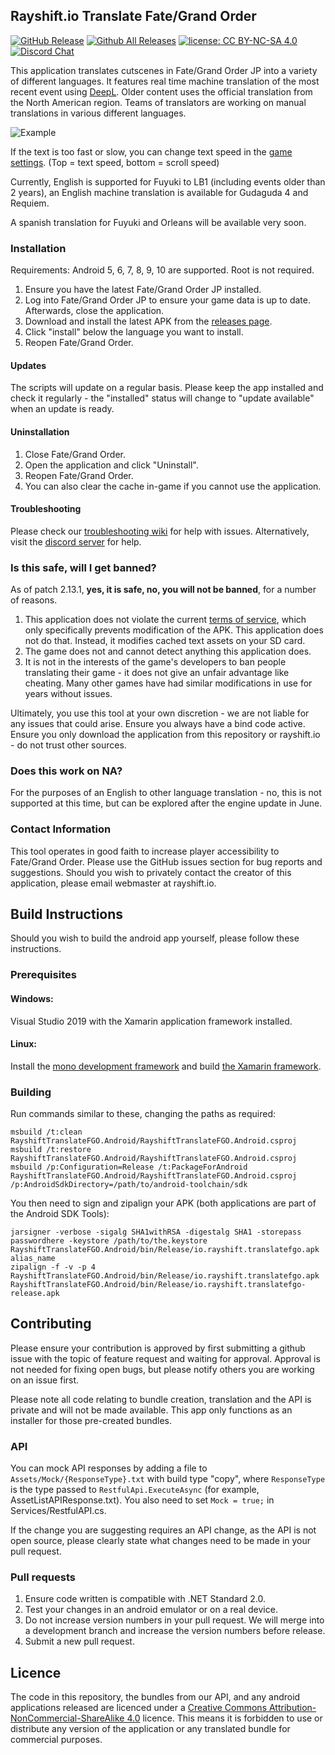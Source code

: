 ﻿## Rayshift.io Translate Fate/Grand Order
[![GitHub Release](https://img.shields.io/github/release/rayshift/translatefgo.svg?style=flat)](https://github.com/rayshift/translatefgo/releases)  [![Github All Releases](https://img.shields.io/github/downloads/rayshift/translatefgo/total.svg?style=flat)](https://github.com/rayshift/translatefgo/releases)  [![license: CC BY-NC-SA 4.0](https://img.shields.io/badge/License-CC%20BY--NC--SA%204.0-lightgrey.svg)](http://creativecommons.org/licenses/by-nc-sa/4.0/) [![Discord Chat](https://img.shields.io/discord/665980614998097941.svg)](https://discord.gg/6vncnjj)  

This application translates cutscenes in Fate/Grand Order JP into a variety of different languages. It features real time machine translation of the most recent event using [DeepL](https://www.deepl.com/). Older content uses the official translation from the North American region. Teams of translators are working on manual translations in various different languages.

![Example](https://i.imgur.com/dNLFbxG.png)

If the text is too fast or slow, you can change text speed in the [game settings](https://i.imgur.com/UhmoZI9.png). (Top = text speed, bottom = scroll speed)

Currently, English is supported for Fuyuki to LB1 (including events older than 2 years), an English machine translation is available for Gudaguda 4 and Requiem.

A spanish translation for Fuyuki and Orleans will be available very soon.

### Installation
Requirements: Android 5, 6, 7, 8, 9, 10 are supported. Root is not required.

1. Ensure you have the latest Fate/Grand Order JP installed.
2. Log into Fate/Grand Order JP to ensure your game data is up to date. Afterwards, close the application.
3. Download and install the latest APK from the [releases page](https://github.com/rayshift/translatefgo/releases).
4. Click "install" below the language you want to install.
5. Reopen Fate/Grand Order.

#### Updates
The scripts will update on a regular basis. Please keep the app installed and check it regularly - the "installed" status will change to "update available" when an update is ready.

#### Uninstallation
1. Close Fate/Grand Order.
2. Open the application and click "Uninstall".
3. Reopen Fate/Grand Order.
4. You can also clear the cache in-game if you cannot use the application.

#### Troubleshooting
Please check our [troubleshooting wiki](https://github.com/rayshift/translatefgo/wiki/Troubleshooting) for help with issues. Alternatively, visit the [discord server](https://discord.gg/6vncnjj) for help.

### Is this safe, will I get banned?
As of patch 2.13.1, **yes, it is safe, no, you will not be banned**, for a number of reasons. 

1. This application does not violate the current [terms of service](http://anonym.es/?http://webview.fate-go.jp/webview/userpolicy/index.html), which only specifically prevents modification of the APK. This application does not do that. Instead, it modifies cached text assets on your SD card.
2. The game does not and cannot detect anything this application does.
3. It is not in the interests of the game's developers to ban people translating their game - it does not give an unfair advantage like cheating. Many other games have had similar modifications in use for years without issues. 

Ultimately, you use this tool at your own discretion - we are not liable for any issues that could arise. Ensure you always have a bind code active. Ensure you only download the application from this repository or rayshift.io - do not trust other sources.

### Does this work on NA?
For the purposes of an English to other language translation - no, this is not supported at this time, but can be explored after the engine update in June.

### Contact Information
This tool operates in good faith to increase player accessibility to Fate/Grand Order. Please use the GitHub issues section for bug reports and suggestions. Should you wish to privately contact the creator of this application, please email webmaster at rayshift.io.

## Build Instructions
Should you wish to build the android app yourself, please follow these instructions.

### Prerequisites
#### Windows: 
Visual Studio 2019 with the Xamarin application framework installed.

#### Linux:
Install the [mono development framework](https://www.mono-project.com/download/stable/#download-lin) and build [the Xamarin framework](https://github.com/xamarin/xamarin-android/blob/master/Documentation/building/unix/instructions.md).

### Building
Run commands similar to these, changing the paths as required:
```
msbuild /t:clean RayshiftTranslateFGO.Android/RayshiftTranslateFGO.Android.csproj
msbuild /t:restore RayshiftTranslateFGO.Android/RayshiftTranslateFGO.Android.csproj
msbuild /p:Configuration=Release /t:PackageForAndroid RayshiftTranslateFGO.Android/RayshiftTranslateFGO.Android.csproj /p:AndroidSdkDirectory=/path/to/android-toolchain/sdk
```

You then need to sign and zipalign your APK (both applications are part of the Android SDK Tools):
```
jarsigner -verbose -sigalg SHA1withRSA -digestalg SHA1 -storepass passwordhere -keystore /path/to/the.keystore RayshiftTranslateFGO.Android/bin/Release/io.rayshift.translatefgo.apk alias_name
zipalign -f -v -p 4 RayshiftTranslateFGO.Android/bin/Release/io.rayshift.translatefgo.apk RayshiftTranslateFGO.Android/bin/Release/io.rayshift.translatefgo-release.apk
```

## Contributing
Please ensure your contribution is approved by first submitting a github issue with the topic of feature request and waiting for approval. Approval is not needed for fixing open bugs, but please notify others you are working on an issue first.

Please note all code relating to bundle creation, translation and the API is private and will not be made available. This app only functions as an installer for those pre-created bundles.

### API
You can mock API responses by adding a file to `Assets/Mock/{ResponseType}.txt` with build type "copy", where `ResponseType` is the type passed to `RestfulApi.ExecuteAsync` (for example, AssetListAPIResponse.txt). You also need to set `Mock = true;` in Services/RestfulAPI.cs.

If the change you are suggesting requires an API change, as the API is not open source, please clearly state what changes need to be made in your pull request.

### Pull requests
1. Ensure code written is compatible with .NET Standard 2.0.
2. Test your changes in an android emulator or on a real device.
3. Do not increase version numbers in your pull request. We will merge into a development branch and increase the version numbers before release.
4. Submit a new pull request.

## Licence
The code in this repository, the bundles from our API, and any android applications released are licenced under a [Creative Commons Attribution-NonCommercial-ShareAlike 4.0](https://creativecommons.org/licenses/by-nc-sa/4.0/) licence. This means it is forbidden to use or distribute any version of the application or any translated bundle for commercial purposes.
